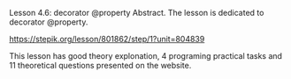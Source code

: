Lesson 4.6: decorator @property
Abstract. The lesson is dedicated to decorator @property.

https://stepik.org/lesson/801862/step/1?unit=804839

This lesson has good theory explonation, 4 programing practical tasks and 11 theoretical questions presented on the website.
